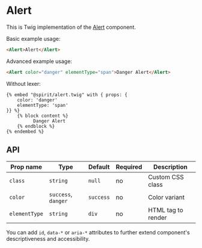 # Alert

This is Twig implementation of the [Alert] component.

Basic example usage:

```html
<Alert>Alert</Alert>
```

Advanced example usage:

```html
<Alert color="danger" elementType="span">Danger Alert</Alert>
```

Without lexer:

```twig
{% embed "@spirit/alert.twig" with { props: {
    color: 'danger'
    elementType: 'span'
}} %}
    {% block content %}
          Danger Alert
    {% endblock %}
{% endembed %}
```

## API

| Prop name     | Type                | Default   | Required | Description        |
| ------------- | ------------------- | --------- | -------- | ------------------ |
| `class`       | `string`            | `null`    | no       | Custom CSS class   |
| `color`       | `success`, `danger` | `success` | no       | Color variant      |
| `elementType` | `string`            | `div`     | no       | HTML tag to render |

You can add `id`, `data-*` or `aria-*` attributes to further extend component's
descriptiveness and accessibility.

[alert]: https://github.com/lmc-eu/spirit-design-system/tree/main/packages/web/src/scss/components/Alert
